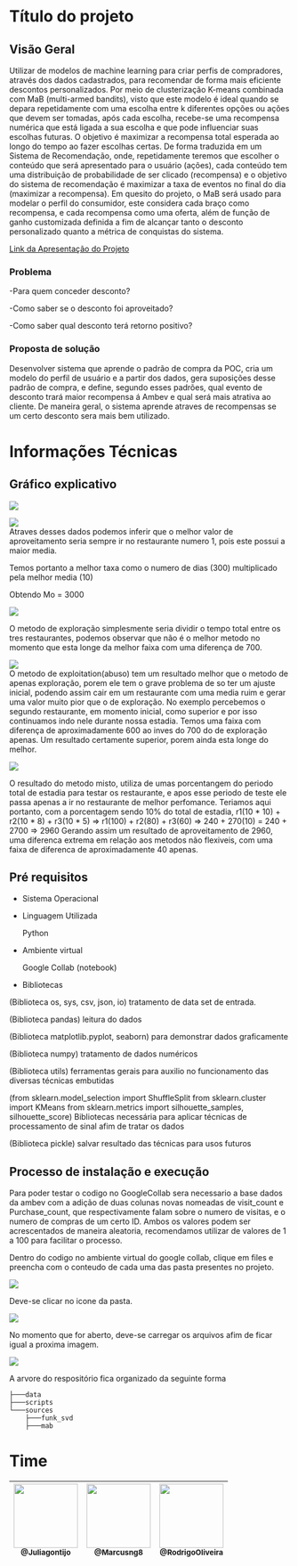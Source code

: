 # Título do projeto  
## Visão Geral  
Utilizar de modelos de machine learning para criar perfis de compradores, através dos dados cadastrados, para recomendar de forma mais eficiente descontos personalizados. Por meio de clusterização K-means combinada com MaB (multi-armed bandits), visto que este modelo é ideal quando se depara repetidamente com uma escolha entre k diferentes opções ou ações que devem ser tomadas, após cada escolha, recebe-se uma recompensa numérica que está ligada a sua escolha e que pode influenciar suas escolhas futuras. O objetivo é maximizar a recompensa total esperada ao longo do tempo ao fazer escolhas certas. De forma traduzida em um Sistema de Recomendação, onde, repetidamente teremos que escolher o conteúdo que será apresentado para o usuário (ações), cada conteúdo tem uma distribuição de probabilidade de ser clicado (recompensa) e o objetivo do sistema de recomendação é maximizar a taxa de eventos no final do dia (maximizar a recompensa). Em quesito do projeto, o MaB será usado para modelar o perfil do consumidor, este considera cada braço como recompensa, e cada recompensa como uma oferta, além de função de ganho customizada definida a fim de alcançar tanto o desconto personalizado quanto a métrica de conquistas do sistema.

[Link da Apresentação do Projeto](https://github.com/marcusng8/Discount-Leverage/blob/main/readme/ApresentaçãoDoProjeto.pdf)

### Problema  
-Para quem conceder desconto?

-Como saber se o desconto foi aproveitado?

-Como saber qual desconto terá retorno positivo?

### Proposta de solução  
 Desenvolver sistema que aprende o padrão de compra da POC, cria um modelo do perfil de usuário e a partir dos dados, gera suposições desse padrão de compra, e define, segundo esses padrões, qual evento de desconto trará maior recompensa á Ambev e qual será mais atrativa ao cliente. 
 De maneira geral, o sistema aprende atraves de recompensas se um certo desconto sera mais bem utilizado.

# Informações Técnicas
## Gráfico explicativo  
![](readme/Gráfico_explicativo.png)  

![](readme/ExemploMab.png)  
Atraves desses dados podemos inferir que o melhor valor de aproveitamento seria sempre ir no restaurante numero 1, pois este possui a maior media.

Temos portanto a melhor taxa como o numero de dias (300) multiplicado pela melhor media (10)

Obtendo Mo = 3000


![](readme/explorationMab.png)

O metodo de exploração simplesmente seria dividir o tempo total entre os tres restaurantes, podemos observar que não é o melhor metodo no momento que esta longe da melhor faixa com uma diferença de 700.

![](readme/exploitationMab.png)  
O metodo de exploitation(abuso) tem um resultado melhor que o metodo de apenas exploração, porem ele tem o grave problema de so ter um ajuste inicial, podendo assim cair em um restaurante com uma media ruim e gerar uma valor muito pior que o de exploração. No exemplo percebemos o segundo restaurante, em momento inicial, como superior e por isso continuamos indo nele durante nossa estadia. Temos uma faixa com diferença de aproximadamente 600 ao inves do 700 do de exploração apenas. Um resultado certamente superior, porem ainda esta longe do melhor.


![](readme/eGreedyMab.png)

O resultado do metodo misto, utiliza de umas porcentangem do periodo total de estadia para testar os restaurante, e apos esse periodo de teste ele passa apenas a ir no restaurante de melhor perfomance. Teriamos aqui portanto, com a porcentagem sendo 10% do total de estadia, r1(10 * 10) + r2(10 * 8) + r3(10 * 5) => r1(100) + r2(80) + r3(60) => 240 + 270(10) = 240 + 2700 => 2960
Gerando assim um resultado de aproveitamento de 2960, uma diferenca extrema em relação aos metodos não flexiveis, com uma faixa de diferenca de aproximadamente 40 apenas.


## Pré requisitos
- Sistema Operacional  
- Linguagem Utilizada

   Python

- Ambiente virtual

     Google Collab (notebook)
 
- Bibliotecas

(Biblioteca os, sys, csv, json, io)
    tratamento de data set de entrada.

(Biblioteca pandas) 
    leitura do dados

(Biblioteca matplotlib.pyplot, seaborn) 
    para demonstrar dados graficamente

(Biblioteca numpy) 
    tratamento de dados numéricos

(Biblioteca utils) 
    ferramentas gerais para auxilio no funcionamento das diversas técnicas embutidas
    
(from sklearn.model_selection import ShuffleSplit
from sklearn.cluster import KMeans
from sklearn.metrics import silhouette_samples, silhouette_score) Bibliotecas necessária para aplicar técnicas de processamento de sinal afim de tratar os dados

(Biblioteca pickle) salvar resultado das técnicas para usos futuros

## Processo de instalação e execução

Para poder testar o codigo no GoogleCollab sera necessario a base dados da ambev com a adição de duas colunas novas nomeadas de visit_count e Purchase_count, que respectivamente falam sobre o numero de visitas, e o numero de compras de um certo ID. Ambos os valores podem ser acrescentados de maneira aleatoria, recomendamos utilizar de valores de 1 a 100 para facilitar o processo. 

Dentro do codigo no ambiente virtual do google collab, clique em files e preencha com o conteudo de cada uma das pasta presentes no projeto.

![](readme/exemploPasta1.png)

Deve-se clicar no icone da pasta.

![](readme/exemploPasta2.png)

No momento que for aberto, deve-se carregar os arquivos afim de ficar igual a proxima imagem.

![](readme/exemploPasta3.png)

A arvore do respositório fica organizado da seguinte forma 


```
├───data
├───scripts
└───sources
    ├───funk_svd
    ├───mab    
```


# Time

| [<img src="https://avatars.githubusercontent.com/u/64470455?v=4" width="115"><br><sub>@Juliagontijo</sub>](https://github.com/juliagontijo) | [<img src="https://avatars.githubusercontent.com/u/64470453?s=400&u=42a02085b0005b35310cdc7f03ed93bb29295f3f&v=4" width="115"><br><sub>@Marcusng8</sub>](https://github.com/marcusng8) | [<img src="https://avatars.githubusercontent.com/u/64488614?v=4" width="115"><br><sub>@RodrigoOliveira</sub>](https://github.com/rodrigogitrep) | 
| :---: | :---: | :---: |
